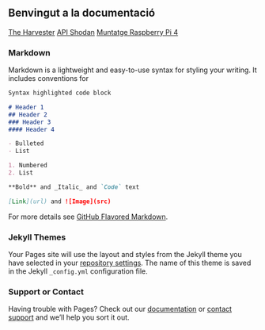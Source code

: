 ## Benvingut a la documentació

[The Harvester](https://2asix-2021-22.github.io/ProjecteJSD/theHarvester)
[API Shodan](https://2asix-2021-22.github.io/ProjecteJSD/apishodan)
[Muntatge Raspberry Pi 4](https://2asix-2021-22.github.io/ProjecteJSD/muntatgeraspberrypi.md)

### Markdown

Markdown is a lightweight and easy-to-use syntax for styling your writing. It includes conventions for

```markdown
Syntax highlighted code block

# Header 1
## Header 2
### Header 3
#### Header 4

- Bulleted
- List

1. Numbered
2. List

**Bold** and _Italic_ and `Code` text

[Link](url) and ![Image](src)
```

For more details see [GitHub Flavored Markdown](https://guides.github.com/features/mastering-markdown/).

### Jekyll Themes

Your Pages site will use the layout and styles from the Jekyll theme you have selected in your [repository settings](https://github.com/2ASIX-2021-22/ProjecteJSD/settings/pages). The name of this theme is saved in the Jekyll `_config.yml` configuration file.

### Support or Contact

Having trouble with Pages? Check out our [documentation](https://docs.github.com/categories/github-pages-basics/) or [contact support](https://support.github.com/contact) and we’ll help you sort it out.
